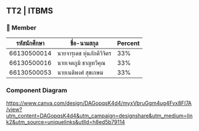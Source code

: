 ## TT2 | ITBMS
### 👥 Member
| รหัสนักศึกษา     | ชื่อ-นามสกุล               |  Percent |
|------------------|-------------------------|----------|
| 66130500014      | นายจารุเดช หุ่นภักดีวิจิตร      | 33% |
| 66130500016      | นายเจตภูมิ ชาญทวีคุณ      | 33% |
| 66130500053      | นายเนติพงศ์ สุขเกษม     | 33% |

### Component Diagram
https://www.canva.com/design/DAGopqsK4d4/myxVbruGgm4ug4Fvx8FI7A/view?utm_content=DAGopqsK4d4&utm_campaign=designshare&utm_medium=link2&utm_source=uniquelinks&utlId=h8ed5b79114

